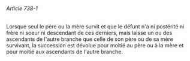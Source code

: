 ###### Article 738-1

Lorsque seul le père ou la mère survit et que le défunt n'a ni postérité ni frère ni soeur ni descendant de ces derniers, mais laisse un ou des ascendants de l'autre branche que celle de son père ou de sa mère survivant, la succession est dévolue pour moitié au père ou à la mère et pour moitié aux ascendants de l'autre branche.

